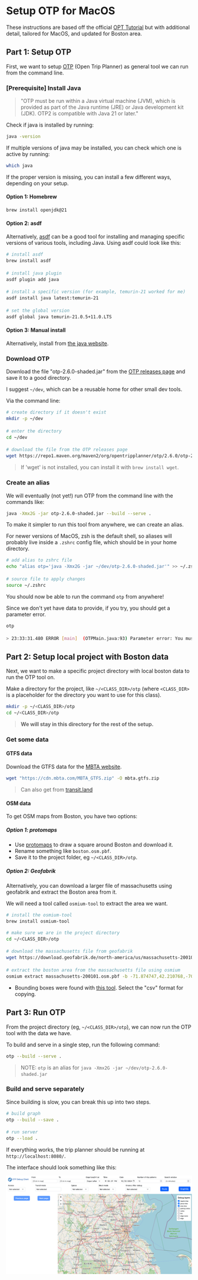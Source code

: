 # Setup OTP for MacOS

These instructions are based off the official [OPT Tutorial](https://docs.opentripplanner.org/en/v2.6.0/Basic-Tutorial/) but with additional detail, tailored for MacOS, and updated for Boston area.

## Part 1: Setup OTP

First, we want to setup [OTP](https://github.com/opentripplanner/OpenTripPlanner) (Open Trip Planner) as general tool we can run from the command line.

### [Prerequisite] Install Java

> "OTP must be run within a Java virtual machine (JVM), which is provided as part of the Java runtime (JRE) or Java development kit (JDK). OTP2 is compatible with Java 21 or later."

Check if java is installed by running:

```sh
java -version
```

If multiple versions of java may be installed, you can check which one is active by running:

```sh
which java
```

If the proper version is missing, you can install a few different ways, depending on your setup.

#### Option 1: Homebrew

```sh
brew install openjdk@21
```

#### Option 2: asdf

Alternatively, [asdf](https://asdf-vm.com/guide/getting-started.html) can be a good tool for installing and managing specific versions of various tools, including Java. Using asdf could look like this:

```sh
# install asdf
brew install asdf

# install java plugin
asdf plugin add java

# install a specific version (for example, temurin-21 worked for me)
asdf install java latest:temurin-21

# set the global version
asdf global java temurin-21.0.5+11.0.LTS
```

#### Option 3: Manual install

Alternatively, install from [the java website](https://www.java.com/en/download/manual.jsp).

### Download OTP

Download the file "otp-2.6.0-shaded.jar" from the [OTP releases page](https://repo1.maven.org/maven2/org/opentripplanner/otp/2.6.0/) and save it to a good directory.

I suggest `~/dev`, which can be a reusable home for other small dev tools.

Via the command line:

```sh
# create directory if it doesn't exist
mkdir -p ~/dev

# enter the directory
cd ~/dev

# download the file from the OTP releases page
wget https://repo1.maven.org/maven2/org/opentripplanner/otp/2.6.0/otp-2.6.0-shaded.jar
```

> If 'wget' is not installed, you can install it with `brew install wget`.

### Create an alias

We will eventually (not yet!) run OTP from the command line with the commands like:

```sh
java -Xmx2G -jar otp-2.6.0-shaded.jar --build --serve .
```

To make it simpler to run this tool from anywhere, we can create an alias.

For newer versions of MacOS, zsh is the default shell, so aliases will probably live inside a `.zshrc` config file, which should be in your home directory.

```sh
# add alias to zshrc file
echo "alias otp='java -Xmx2G -jar ~/dev/otp-2.6.0-shaded.jar'" >> ~/.zshrc

# source file to apply changes
source ~/.zshrc
```

You should now be able to run the command `otp` from anywhere!

Since we don't yet have data to provide, if you try, you should get a parameter error.

```sh
otp

> 23:33:31.480 ERROR [main]  (OTPMain.java:93) Parameter error: You must supply a single directory name.
```

## Part 2: Setup local project with Boston data

Next, we want to make a specific project directory with local boston data to run the OTP tool on.

Make a directory for the project, like `~/<CLASS_DIR>/otp` (where `<CLASS_DIR>` is a placeholder for the directory you want to use for this class).

```sh
mkdir -p ~/<CLASS_DIR>/otp
cd ~/<CLASS_DIR>/otp
```

> **We will stay in this directory for the rest of the setup.**

### Get some data

#### GTFS data

Download the GTFS data for the [MBTA website](https://www.mbta.com/developers/gtfs).

```sh
wget "https://cdn.mbta.com/MBTA_GTFS.zip" -O mbta.gtfs.zip
```

> Can also get from [transit.land](https://www.transit.land/feeds/f-drt-mbta)

#### OSM data

To get OSM maps from Boston, you have two options:

##### Option 1: protomaps

- Use [protomaps](https://app.protomaps.com/) to draw a square around Boston and download it.
- Rename something like `boston.osm.pbf`.
- Save it to the project folder, eg `~/<CLASS_DIR>/otp`.

##### Option 2: Geofabrik

Alternatively, you can download a larger file of massachusetts using geofabrik and extract the Boston area from it.

We will need a tool called `osmium-tool` to extract the area we want.

```bash
# install the osmium-tool
brew install osmium-tool
```

```bash
# make sure we are in the project directory
cd ~/<CLASS_DIR>/otp

# download the massachusetts file from geofabrik
wget https://download.geofabrik.de/north-america/us/massachusetts-200101.osm.pbf

# extract the boston area from the massachusetts file using osmium
osmium extract massachusetts-200101.osm.pbf -b -71.874747,42.210768,-70.769248,42.61885 --strategy=complete_ways -o boston.osm.pbf
```

- Bounding boxes were found with [this tool](https://boundingbox.klokantech.com/). Select the "csv" format for copying.

## Part 3: Run OTP

From the project directory (eg, `~/<CLASS_DIR>/otp`), we can now run the OTP tool with the data we have.

To build and serve in a single step, run the following command:

```sh
otp --build --serve .
```

> NOTE: `otp` is an alias for `java -Xmx2G -jar ~/dev/otp-2.6.0-shaded.jar`

### Build and serve separately

Since building is slow, you can break this up into two steps.

```sh
# build graph
otp --build --save .

# run server
otp --load .
```

If everything works, the trip planner should be running at `http://localhost:8080/`.

The interface should look something like this:

![OTP Interface](screenshot.png)
